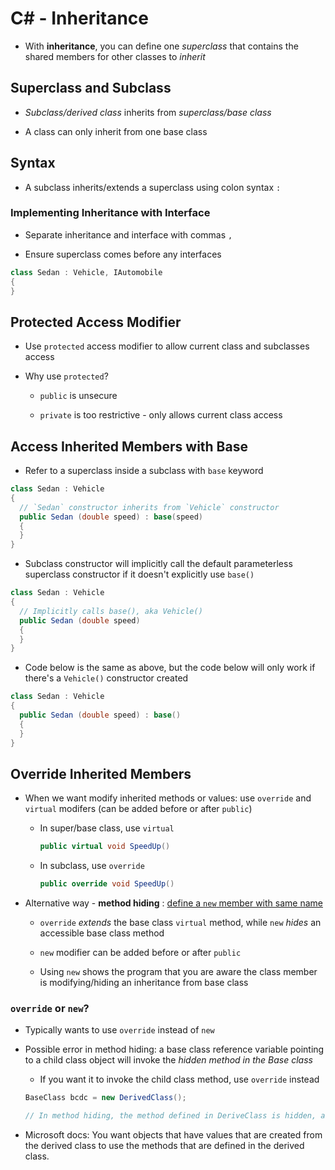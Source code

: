 # C# - Inheritance

- With **inheritance**, you can define one _superclass_ that contains the shared members for other classes to _inherit_

## Superclass and Subclass

- _Subclass/derived class_ inherits from _superclass/base class_

- A class can only inherit from one base class

## Syntax

- A subclass inherits/extends a superclass using colon syntax `:`

### Implementing Inheritance with Interface

- Separate inheritance and interface with commas `,`

- Ensure superclass comes before any interfaces

```c#
class Sedan : Vehicle, IAutomobile
{
}
```

## Protected Access Modifier

- Use `protected` access modifier to allow current class and subclasses access

- Why use `protected`?

  - `public` is unsecure

  - `private` is too restrictive - only allows current class access

## Access Inherited Members with Base

- Refer to a superclass inside a subclass with `base` keyword

```c#
class Sedan : Vehicle
{
  // `Sedan` constructor inherits from `Vehicle` constructor
  public Sedan (double speed) : base(speed)
  {
  }
}
```

- Subclass constructor will implicitly call the default parameterless superclass constructor if it doesn't explicitly use `base()`

```c#
class Sedan : Vehicle
{
  // Implicitly calls base(), aka Vehicle()
  public Sedan (double speed)
  {
  }
}
```

- Code below is the same as above, but the code below will only work if there's a `Vehicle()` constructor created

```c#
class Sedan : Vehicle
{
  public Sedan (double speed) : base()
  {
  }
}
```

## Override Inherited Members

- When we want modify inherited methods or values: use `override` and `virtual` modifers (can be added before or after `public`)

  - In super/base class, use `virtual`

    ```c#
    public virtual void SpeedUp()
    ```

  - In subclass, use `override`

    ```c#
    public override void SpeedUp()
    ```

- Alternative way - **method hiding** : [define a `new` member with same name](https://docs.microsoft.com/en-us/dotnet/csharp/programming-guide/classes-and-structs/knowing-when-to-use-override-and-new-keywords)

  - `override` _extends_ the base class `virtual` method, while `new` _hides_ an accessible base class method

  - `new` modifier can be added before or after `public`

  - Using `new` shows the program that you are aware the class member is modifying/hiding an inheritance from base class

### `override` or `new`?

- Typically wants to use `override` instead of `new`

- Possible error in method hiding: a base class reference variable pointing to a child class object will invoke the _hidden method in the Base class_

  - If you want it to invoke the child class method, use `override` instead

  ```c#
  BaseClass bcdc = new DerivedClass();

  // In method hiding, the method defined in DeriveClass is hidden, and base class method will be invoked
  ```

- Microsoft docs: You want objects that have values that are created from the derived class to use the methods that are defined in the derived class.

